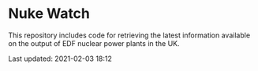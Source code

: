# Nuke Watch

This repository includes code for retrieving the latest information available on the output of EDF nuclear power plants in the UK.

Last updated: 2021-02-03 18:12